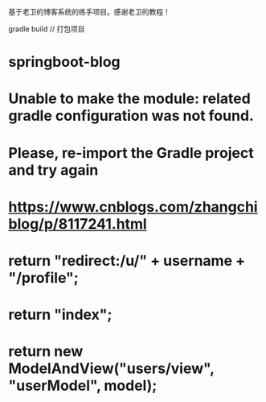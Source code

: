 基于老卫的博客系统的练手项目。感谢老卫的教程！

gradle build // 打包项目
# springboot-blog
# Unable to make the module: related gradle configuration was not found. 
# Please, re-import the Gradle project and try again 
# https://www.cnblogs.com/zhangchiblog/p/8117241.html
<!--                    
    <div th:if="${#lists.size(blogList)}" class="mt-2" id="pageTool"></div>
    <script th:inline="javascript">
         var _pageSize = [[${page.size}]];
         var _count = [[${page.totalElements}]];
         var _pageIndex = [[${page.number+1}]];
    </script>
-->

# return "redirect:/u/" + username + "/profile";
# return "index";
# return new ModelAndView("users/view", "userModel", model);